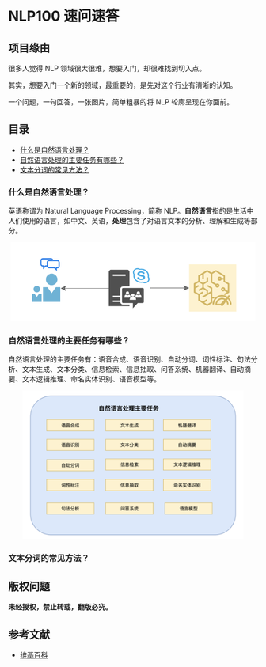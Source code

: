# NLP100 速问速答 

## 项目缘由

很多人觉得 NLP 领域很大很难，想要入门，却很难找到切入点。

其实，想要入门一个新的领域，最重要的，是先对这个行业有清晰的认知。

一个问题，一句回答，一张图片，简单粗暴的将 NLP 轮廓呈现在你面前。

## 目录

- [什么是自然语言处理？](#什么是自然语言处理？)
- [自然语言处理的主要任务有哪些？](#自然语言处理的主要任务有哪些？)
- [文本分词的常见方法？](#文本分词的常见方法？)


### 什么是自然语言处理？

英语称谓为 Natural Language Processing，简称 NLP。**自然语言**指的是生活中人们使用的语言，如中文、英语，**处理**包含了对语言文本的分析、理解和生成等部分。

<div align="center"><img src="images/001.png" height="160"></div>

### 自然语言处理的主要任务有哪些？

自然语言处理的主要任务有：语音合成、语音识别、自动分词、词性标注、句法分析、文本生成、文本分类、信息检索、信息抽取、问答系统、机器翻译、自动摘要、文本逻辑推理、命名实体识别、语音模型等。

<div align="center"><img src="images/002.png" height="300"></div>

### 文本分词的常见方法？



## 版权问题

**未经授权，禁止转载，翻版必究。**

## 参考文献

- [维基百科](https://zh.wikipedia.org/wiki/%E8%87%AA%E7%84%B6%E8%AF%AD%E8%A8%80%E5%A4%84%E7%90%86)
